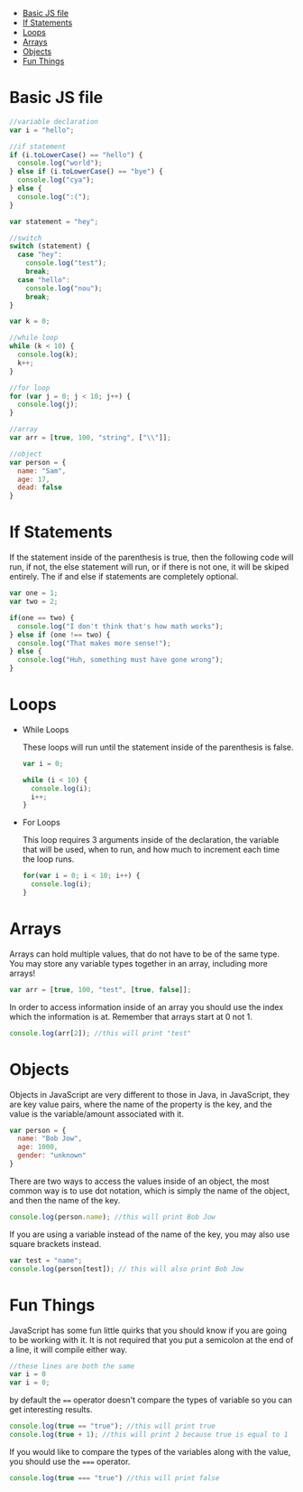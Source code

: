 - [Basic JS file](#basic-js-file)
- [If Statements](#if-statements)
- [Loops](#loops)
- [Arrays](#arrays)
- [Objects](#objects)
- [Fun Things](#fun-things)

# Basic JS file
```js
//variable declaration
var i = "hello";

//if statement
if (i.toLowerCase() == "hello") {
  console.log("world");
} else if (i.toLowerCase() == "bye") {
  console.log("cya");
} else {
  console.log(":(");
}

var statement = "hey";

//switch
switch (statement) {
  case "hey":
    console.log("test");
    break;
  case "hello":
    console.log("nou");
    break;
}

var k = 0;

//while loop
while (k < 10) {
  console.log(k);
  k++;
}

//for loop
for (var j = 0; j < 10; j++) {
  console.log(j);
}

//array
var arr = [true, 100, "string", ["\\"]];

//object
var person = {
  name: "Sam",
  age: 17,
  dead: false
}
```

# If Statements
If the statement inside of the parenthesis is true, then the following code will run, if not, the else statement will run, or if there is not one, it will be skiped entirely. The if and else if statements are completely optional.

```js
var one = 1;
var two = 2;

if(one == two) {
  console.log("I don't think that's how math works");
} else if (one !== two) {
  console.log("That makes more sense!");
} else {
  console.log("Huh, something must have gone wrong");
}
```

# Loops

* While Loops
  
  These loops will run until the statement inside of the parenthesis is false.

  ```js
  var i = 0;

  while (i < 10) {
    console.log(i);
    i++;
  }
  ```

* For Loops

  This loop requires 3 arguments inside of the declaration, the variable that will be used, when to run, and how much to increment each time the loop runs.

  ```js
  for(var i = 0; i < 10; i++) {
    console.log(i);
  }
  ```

# Arrays
Arrays can hold multiple values, that do not have to be of the same type. You may store any variable types together in an array, including more arrays!

```js
var arr = [true, 100, "test", [true, false]];
```

In order to access information inside of an array you should use the index which the information is at. Remember that arrays start at 0 not 1.

```js
console.log(arr[2]); //this will print "test"
```

# Objects
Objects in JavaScript are very different to those in Java, in JavaScript, they are key value pairs, where the name of the property is the key, and the value is the variable/amount associated with it.

```js
var person = {
  name: "Bob Jow",
  age: 1000,
  gender: "unknown"
}
```

There are two ways to access the values inside of an object, the most common way is to use dot notation, which is simply the name of the object, and then the name of the key.

```js
console.log(person.name); //this will print Bob Jow
```

If you are using a variable instead of the name of the key, you may also use square brackets instead.

```js
var test = "name";
console.log(person[test]); // this will also print Bob Jow
```

# Fun Things
JavaScript has some fun little quirks that you should know if you are going to be working with it. It is not required that you put a semicolon at the end of a line, it will compile either way.

```js
//these lines are both the same
var i = 0
var i = 0;
```

by default the `==` operator doesn't compare the types of variable so you can get interesting results.

```js
console.log(true == "true"); //this will print true
console.log(true + 1); //this will print 2 because true is equal to 1
```

If you would like to compare the types of the variables along with the value, you should use the `===` operator.

```js
console.log(true === "true") //this will print false
```